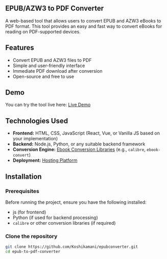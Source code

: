 ## EPUB/AZW3 to PDF Converter

A web-based tool that allows users to convert EPUB and AZW3 eBooks to PDF format. This tool provides an easy and fast way to convert eBooks for reading on PDF-supported devices.

## Features

- Convert EPUB and AZW3 files to PDF
- Simple and user-friendly interface
- Immediate PDF download after conversion
- Open-source and free to use

## Demo

You can try the tool live here: [Live Demo](https://epubconverter-brown.vercel.app/)

## Technologies Used

- **Frontend:** HTML, CSS, JavaScript (React, Vue, or Vanilla JS based on your implementation)
- **Backend:** Node.js, Python, or any suitable backend framework
- **Conversion Engine:** [Ebook Conversion Libraries](https://calibre-ebook.com/) (e.g., `calibre`, `ebook-convert`)
- **Deployment:** [Hosting Platform](vercel)

## Installation

### Prerequisites

Before running the project, ensure you have the following installed:

- js (for frontend)
- Python (if used for backend processing)
- `calibre` or other conversion libraries (if required)

### Clone the repository

```bash
git clone https://github.com/Koshikamani/epubconverter.git
cd epub-to-pdf-converter
